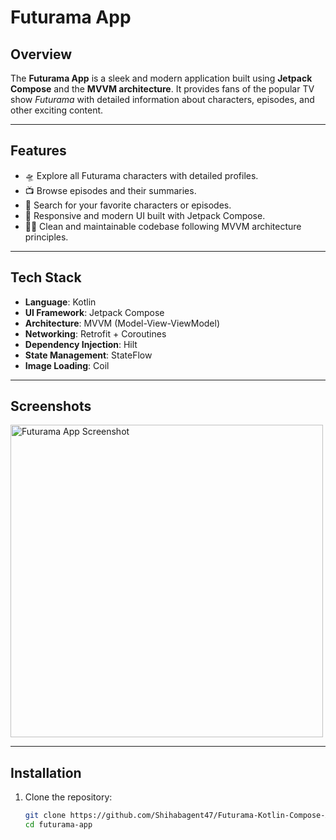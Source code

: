 # **Futurama App**

## **Overview**
The **Futurama App** is a sleek and modern application built using **Jetpack Compose** and the **MVVM architecture**. It provides fans of the popular TV show *Futurama* with detailed information about characters, episodes, and other exciting content.

---

## **Features**
- 🛸 Explore all Futurama characters with detailed profiles.
- 📺 Browse episodes and their summaries.
- 🚀 Search for your favorite characters or episodes.
- 🌌 Responsive and modern UI built with Jetpack Compose.
- 🧑‍💻 Clean and maintainable codebase following MVVM architecture principles.

---

## **Tech Stack**
- **Language**: Kotlin
- **UI Framework**: Jetpack Compose
- **Architecture**: MVVM (Model-View-ViewModel)
- **Networking**: Retrofit + Coroutines
- **Dependency Injection**: Hilt
- **State Management**: StateFlow
- **Image Loading**: Coil

---

## **Screenshots**
<img src="https://github.com/user-attachments/assets/4c923a4d-9f93-461a-bfd6-05f72167d54c" alt="Futurama App Screenshot" width="500">

---

## **Installation**
1. Clone the repository:
   ```bash
   git clone https://github.com/Shihabagent47/Futurama-Kotlin-Compose-App.git
   cd futurama-app
